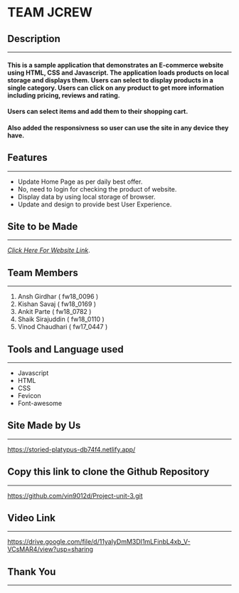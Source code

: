 # TEAM JCREW

## Description
---
#### This is a sample application that demonstrates an E-commerce website using HTML, CSS and Javascript. The application loads products on local storage and displays them. Users can select to display products in a single category. Users can click on any product to get more information including pricing, reviews and rating.

#### Users can select items and add them to their shopping cart.

#### Also added the responsivness so user can use the site in any device they have.

## Features
---
- Update Home Page as per daily best offer.
- No, need to login for checking the product of website.
- Display data by using local storage of browser.
- Update and design to provide best User Experience.

## Site to be Made
---
 *[Click Here For Website Link](https://www.jcrew.com/in/)*.

## Team Members
---
1. Ansh Girdhar ( fw18_0096 )
2. Kishan Savaj ( fw18_0169 )
3. Ankit Parte ( fw18_0782 )
4. Shaik Sirajuddin ( fw18_0110 )
5. Vinod Chaudhari ( fw17_0447 )

## Tools and Language used
---
- Javascript
- HTML
- CSS
- Fevicon
- Font-awesome

## Site Made by Us
---
https://storied-platypus-db74f4.netlify.app/
## Copy this link to clone the Github Repository
---
https://github.com/vin9012d/Project-unit-3.git
## Video Link
---
https://drive.google.com/file/d/11yaIyDmM3DI1mLFinbL4xb_V-VCsMAR4/view?usp=sharing

## Thank You
---

